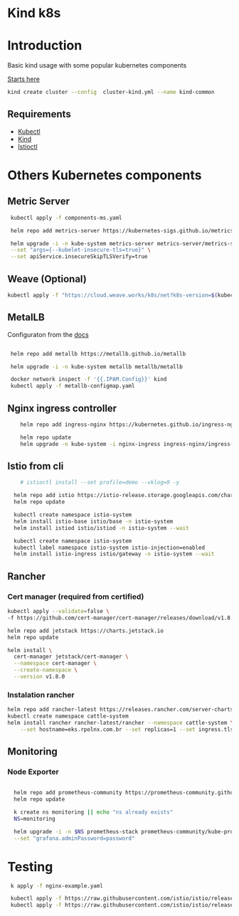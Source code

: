 # Kind k8s

# Introduction

Basic kind usage with some popular kubernetes components

[Starts here](https://kind.sigs.k8s.io/docs/user/quick-start/)

```sh
kind create cluster --config  cluster-kind.yml --name kind-common
```

## Requirements

- [Kubectl](https://kubernetes.io/docs/tasks/tools/)
- [Kind](https://kind.sigs.k8s.io/)
- [Istioctl](https://istio.io/latest/docs/setup/install/istioctl/)

# Others Kubernetes components

## Metric Server

```sh
 kubectl apply -f components-ms.yaml

 helm repo add metrics-server https://kubernetes-sigs.github.io/metrics-server/

 helm upgrade -i -n kube-system metrics-server metrics-server/metrics-server \
 --set "args={--kubelet-insecure-tls=true}" \
 --set apiService.insecureSkipTLSVerify=true
```

## Weave (Optional)

```sh
kubectl apply -f "https://cloud.weave.works/k8s/net?k8s-version=$(kubectl version | base64 | tr -d '\n')"
```

## MetalLB

Configuraton from the [docs](https://kind.sigs.k8s.io/docs/user/loadbalancer/)

```sh

 helm repo add metallb https://metallb.github.io/metallb

 helm upgrade -i -n kube-system metallb metallb/metallb

 docker network inspect -f '{{.IPAM.Config}}' kind
 kubectl apply -f metallb-configmap.yaml
```

## Nginx ingress controller

```sh
    helm repo add ingress-nginx https://kubernetes.github.io/ingress-nginx

    helm repo update
    helm upgrade -n kube-system -i nginx-ingress ingress-nginx/ingress-nginx
```

## Istio from cli

```sh
    # istioctl install --set profile=demo --vklog=9 -y

  helm repo add istio https://istio-release.storage.googleapis.com/charts
  helm repo update

  kubectl create namespace istio-system
  helm install istio-base istio/base -n istio-system
  helm install istiod istio/istiod -n istio-system --wait

  kubectl create namespace istio-system
  kubectl label namespace istio-system istio-injection=enabled
  helm install istio-ingress istio/gateway -n istio-system --wait

```

## Rancher

### Cert manager (required from certified)

```sh
kubectl apply --validate=false \
-f https://github.com/cert-manager/cert-manager/releases/download/v1.8.0/cert-manager.crds.yaml

helm repo add jetstack https://charts.jetstack.io
helm repo update

helm install \
  cert-manager jetstack/cert-manager \
  --namespace cert-manager \
  --create-namespace \
  --version v1.8.0
```

### Instalation rancher

```sh
helm repo add rancher-latest https://releases.rancher.com/server-charts/latest
kubectl create namespace cattle-system
helm install rancher rancher-latest/rancher --namespace cattle-system \
    --set hostname=eks.rpolnx.com.br --set replicas=1 --set ingress.tls.source=letsEncrypt --set letsEncrypt.email=rodrigorpogo@gmail.com
```

## Monitoring

### Node Exporter

```sh

  helm repo add prometheus-community https://prometheus-community.github.io/helm-charts
  helm repo update

  k create ns monitoring || echo "ns already exists"
  NS=monitoring

  helm upgrade -i -n $NS prometheus-stack prometheus-community/kube-prometheus-stack \
  --set "grafana.adminPassword=password"

```

# Testing

```sh
 k apply -f nginx-example.yaml

 kubectl apply -f https://raw.githubusercontent.com/istio/istio/release-1.10/samples/bookinfo/platform/kube/bookinfo.yaml
 kubectl apply -f https://raw.githubusercontent.com/istio/istio/release-1.10/samples/bookinfo/networking/bookinfo-gateway.yaml
```
